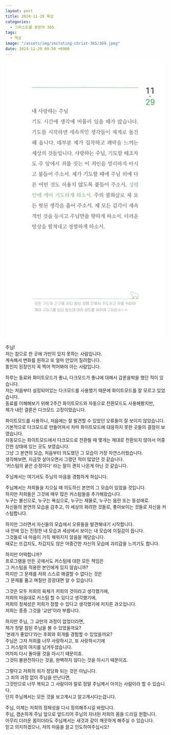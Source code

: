 ```yaml
---
layout: post
title: 2024-11-29 묵상
categories:
  - 그리스도를 본받아 365
tags:
  - 묵상
image: "/assets/img/imitating-christ-365/369.jpeg"
date: 2024-11-29 09:50 +0900
---
```


![image](/assets/img/imitating-christ-365/369.jpeg)

주님!  
저는 참으로 한 곳에 가만히 있지 못하는 사람입니다.  
계속해서 변화를 원하고 또 얼마 안있어 질려합니다.  
똥인지 된장인지 꼭 찍어 먹어봐야 아는 사람입니다.

하루는 동료와 화이트모드가 좋냐, 다크모드가 좋냐에 대해서 갑론을박을 했던 적이 있습니다.  
저는 처음부터 설정되어있는 다크모드를 사용했기 때문에 화이트모드를 잘 모르고 있었습니다.  
동료를 이해해보기 위해 2주간 화이트모드와 자동으로 전환모드도 사용해봤지만,  
제가 내린 결론은 다크모드 고정이었습니다.

화이트모드를 사용하니, 처음에는 잘 발견할 수 있었던 오류들이 잘 보이지 않았습니다.  
기본적으로 다크모드로 만들어져서 차마 화이트모드에 대응하지 못한 곳들의 결점이 보였습니다.  
자동모드는 화이트모드에서 다크모드로 전환될 때 몇개는 제대로 전환되지 않아서 어중간한 상태에 있는 곳도 보였습니다.  
그냥 그 본연의 모습, 처음부터 의도했던 그 모습이 가장 자연스러웠습니다.  
생각해보면, 지금껏 살아오면서 그랬던 적이 많았던 것 같습니다.  
'커스텀의 끝은 순정이다' 라는 말이 괜히 나온게 아닌 것 같습니다.

주님께서는 여기서도 주님의 마음을 경험하게 하십니다.

주님께서는 저희들을 지으실 때 의도하신 본연의 그 모습이 있었을 것입니다.  
하지만 저희들은 그것에 매우 많은 커스텀들을 추가해왔습니다.  
누구는 불신으로, 누구는 욕심으로, 누구는 재물로, 누구는 음란 또는 동성애로.  
자신들의 본연의 모습을 감추고, 이 세상의 화려한 것들로, 좋아보이는 것들로 자신을 커스텀합니다.

하지만 그러면서 자신들의 모습에서 오류들을 발견해내기 시작합니다.  
내 안에 있는 진정한 내 모습과 세상에서 보이는 내 모습에 이질감이 듭니다.  
그것들로 내 마음이 가득 채워지지 않음을 깨닫습니다.  
때로는 뜨겁지도, 차갑지도 않은 어중간한 자신의 모습에 괴리감을 느끼기도 합니다.

하지만 어떡합니까?  
프로그램을 만든 곳에서도 커스텀에 대한 모든 책임은  
그 커스텀을 적용한 본인에게 있지 않습니까?  
하지만 그 문제를 저희 스스로 해결할 수 없다는 것은  
그 문제를 품고 며칠만 끙끙대면 알 수 있습니다.

그것은 모두 저희의 육체가 저희의 것이라고 생각했기에,  
저희의 마음대로 커스텀 할 수 있다고 생각했기에,  
저희의 정체성은 저희가 정할 수 있다고 생각했기에 저지른 과오입니다.  
저희는 종종 그것을 ‘교만’이라 부릅니다.

하지만 주님, 그 교만의 과정이 없었더라면,  
제가 정말 참된 주님을 볼 수 있었을까요?  
‘본래가 좋았다’라는 후회와 회개를 경험할 수 있었을까요?  
주님은 그저 저희를 너무 사랑하시고, 또 사랑하시기에  
그 커스텀의 여지를 남겨두셨습니다.  
어차피 다시 돌아올 것을 아시기 때문이죠.  
그것이 불완전하다는 것을, 완벽하지 않다는 것을 아시기 때문이죠.

그렇다고 저희의 죄가 정당화 되는 것은 아닙니다.  
그 죄의 과정 없이 주님을 만난다면,  
그것만으로 너무 복되고 그 사람이야 말로 정말 주님께서 아끼는 사람이라 할 수 있습니다.  
단지 주님께서는 모든 것을 보고계시고 알고계시다는겁니다.

주님, 이제는 저희의 정체성을 다시 정의해주시길 바랍니다.  
주님, 겸손하게 주님 앞으로 엎드리어 주님의 자녀된 저희의 몸을 드리길 원합니다.  
아무리 더러운 몸이더라도 주님께서는 새것과 같이 깨끗하게 해주실 수 있습니다.  
믿고 의지하겠으니, 저의 마음을 끌고 인도하여주십시오!
